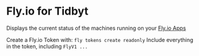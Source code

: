 # Fly.io for Tidbyt

Displays the current status of the machines running on your [Fly.io Apps](https://fly.io/)

Create a Fly.io Token with: `fly tokens create readonly`
Include everything in the token, including `FlyV1 ...`
